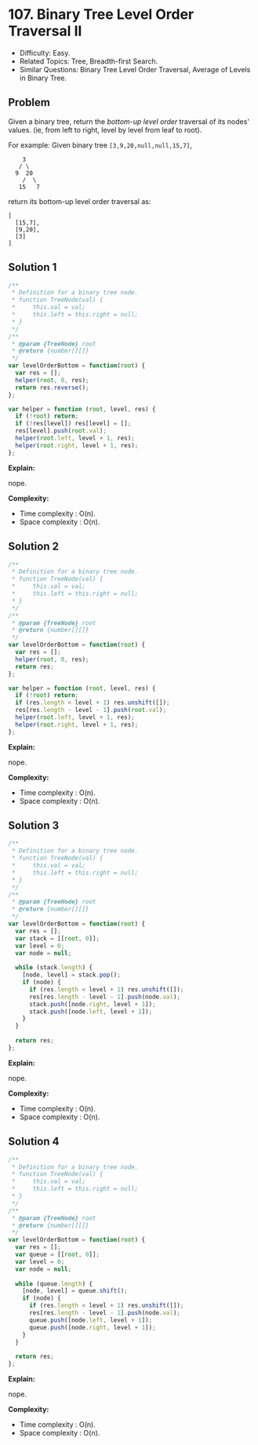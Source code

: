 # 107. Binary Tree Level Order Traversal II

- Difficulty: Easy.
- Related Topics: Tree, Breadth-first Search.
- Similar Questions: Binary Tree Level Order Traversal, Average of Levels in Binary Tree.

## Problem

Given a binary tree, return the *bottom-up level order* traversal of its nodes' values. (ie, from left to right, level by level from leaf to root).

For example:
Given binary tree ```[3,9,20,null,null,15,7]```,
```
    3
   / \
  9  20
    /  \
   15   7
```

return its bottom-up level order traversal as:
```
[
  [15,7],
  [9,20],
  [3]
]
```

## Solution 1

```javascript
/**
 * Definition for a binary tree node.
 * function TreeNode(val) {
 *     this.val = val;
 *     this.left = this.right = null;
 * }
 */
/**
 * @param {TreeNode} root
 * @return {number[][]}
 */
var levelOrderBottom = function(root) {
  var res = [];
  helper(root, 0, res);
  return res.reverse();
};

var helper = function (root, level, res) {
  if (!root) return;
  if (!res[level]) res[level] = [];
  res[level].push(root.val);
  helper(root.left, level + 1, res);
  helper(root.right, level + 1, res);
};
```

**Explain:**

nope.

**Complexity:**

* Time complexity : O(n).
* Space complexity : O(n).

## Solution 2

```javascript
/**
 * Definition for a binary tree node.
 * function TreeNode(val) {
 *     this.val = val;
 *     this.left = this.right = null;
 * }
 */
/**
 * @param {TreeNode} root
 * @return {number[][]}
 */
var levelOrderBottom = function(root) {
  var res = [];
  helper(root, 0, res);
  return res;
};

var helper = function (root, level, res) {
  if (!root) return;
  if (res.length < level + 1) res.unshift([]);
  res[res.length - level - 1].push(root.val);
  helper(root.left, level + 1, res);
  helper(root.right, level + 1, res);
};
```

**Explain:**

nope.

**Complexity:**

* Time complexity : O(n).
* Space complexity : O(n).

## Solution 3

```javascript
/**
 * Definition for a binary tree node.
 * function TreeNode(val) {
 *     this.val = val;
 *     this.left = this.right = null;
 * }
 */
/**
 * @param {TreeNode} root
 * @return {number[][]}
 */
var levelOrderBottom = function(root) {
  var res = [];
  var stack = [[root, 0]];
  var level = 0;
  var node = null;
  
  while (stack.length) {
    [node, level] = stack.pop();
    if (node) {
      if (res.length < level + 1) res.unshift([]);
      res[res.length - level - 1].push(node.val);
      stack.push([node.right, level + 1]);
      stack.push([node.left, level + 1]);
    }
  }
  
  return res;
};
```

**Explain:**

nope.

**Complexity:**

* Time complexity : O(n).
* Space complexity : O(n).

## Solution 4

```javascript
/**
 * Definition for a binary tree node.
 * function TreeNode(val) {
 *     this.val = val;
 *     this.left = this.right = null;
 * }
 */
/**
 * @param {TreeNode} root
 * @return {number[][]}
 */
var levelOrderBottom = function(root) {
  var res = [];
  var queue = [[root, 0]];
  var level = 0;
  var node = null;
  
  while (queue.length) {
    [node, level] = queue.shift();
    if (node) {
      if (res.length < level + 1) res.unshift([]);
      res[res.length - level - 1].push(node.val);
      queue.push([node.left, level + 1]);
      queue.push([node.right, level + 1]);
    }
  }
  
  return res;
};
```

**Explain:**

nope.

**Complexity:**

* Time complexity : O(n).
* Space complexity : O(n).
